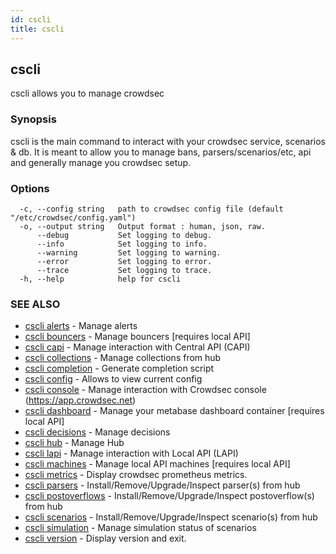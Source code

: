 ```yaml
---
id: cscli
title: cscli
---
```

## cscli

cscli allows you to manage crowdsec

### Synopsis

cscli is the main command to interact with your crowdsec service, scenarios & db.
It is meant to allow you to manage bans, parsers/scenarios/etc, api and generally manage you crowdsec setup.

### Options

```
  -c, --config string   path to crowdsec config file (default "/etc/crowdsec/config.yaml")
  -o, --output string   Output format : human, json, raw.
      --debug           Set logging to debug.
      --info            Set logging to info.
      --warning         Set logging to warning.
      --error           Set logging to error.
      --trace           Set logging to trace.
  -h, --help            help for cscli
```

### SEE ALSO

* [cscli alerts](/docs/v1.0/cscli/cscli_alerts)	 - Manage alerts
* [cscli bouncers](/docs/v1.0/cscli/cscli_bouncers)	 - Manage bouncers [requires local API]
* [cscli capi](/docs/v1.0/cscli/cscli_capi)	 - Manage interaction with Central API (CAPI)
* [cscli collections](/docs/v1.0/cscli/cscli_collections)	 - Manage collections from hub
* [cscli completion](/docs/v1.0/cscli/cscli_completion)	 - Generate completion script
* [cscli config](/docs/v1.0/cscli/cscli_config)	 - Allows to view current config
* [cscli console](/docs/v1.0/cscli/cscli_console)	 - Manage interaction with Crowdsec console (https://app.crowdsec.net)
* [cscli dashboard](/docs/v1.0/cscli/cscli_dashboard)	 - Manage your metabase dashboard container [requires local API]
* [cscli decisions](/docs/v1.0/cscli/cscli_decisions)	 - Manage decisions
* [cscli hub](/docs/v1.0/cscli/cscli_hub)	 - Manage Hub
* [cscli lapi](/docs/v1.0/cscli/cscli_lapi)	 - Manage interaction with Local API (LAPI)
* [cscli machines](/docs/v1.0/cscli/cscli_machines)	 - Manage local API machines [requires local API]
* [cscli metrics](/docs/v1.0/cscli/cscli_metrics)	 - Display crowdsec prometheus metrics.
* [cscli parsers](/docs/v1.0/cscli/cscli_parsers)	 - Install/Remove/Upgrade/Inspect parser(s) from hub
* [cscli postoverflows](/docs/v1.0/cscli/cscli_postoverflows)	 - Install/Remove/Upgrade/Inspect postoverflow(s) from hub
* [cscli scenarios](/docs/v1.0/cscli/cscli_scenarios)	 - Install/Remove/Upgrade/Inspect scenario(s) from hub
* [cscli simulation](/docs/v1.0/cscli/cscli_simulation)	 - Manage simulation status of scenarios
* [cscli version](/docs/v1.0/cscli/cscli_version)	 - Display version and exit.

